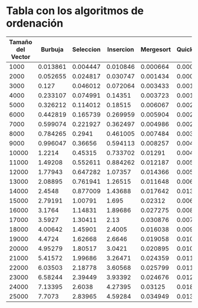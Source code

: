 # Tabla con los algoritmos de ordenación

| Tamaño del Vector | Burbuja | Seleccion | Insercion | Mergesort | Quicksort |
|-------------------|---------|-----------|-----------|-----------|-----------|
|1000|0.013861|0.004447|0.010846|0.000664|0.000344|
|2000|0.052655|0.024817|0.030747|0.001434|0.00074|
|3000|0.127|0.046012|0.072064|0.003433|0.001486|
|4000|0.233107|0.074991|0.14351|0.003723|0.001915|
|5000|0.326212|0.114012|0.18515|0.006067|0.002064|
|6000|0.442819|0.165739|0.269959|0.005904|0.002358|
|7000|0.599074|0.221927|0.362497|0.004986|0.002854|
|8000|0.784265|0.2941|0.461005|0.007484|0.003958|
|9000|0.996047|0.36656|0.594113|0.008257|0.004578|
|10000|1.2214|0.45315|0.733702|0.01291|0.004463|
|11000|1.49208|0.552611|0.884262|0.012187|0.005814|
|12000|1.77943|0.647282|1.07357|0.014366|0.005576|
|13000|2.08895|0.761941|1.26515|0.011648|0.006874|
|14000|2.4548|0.877009|1.43688|0.017642|0.013039|
|15000|2.79191|1.00791|1.695|0.02312|0.006576|
|16000|3.1764|1.14831|1.89686|0.027275|0.0084|
|17000|3.5927|1.30411|2.13|0.030876|0.007627|
|18000|4.00642|1.45901|2.4005|0.016038|0.009779|
|19000|4.4724|1.62668|2.6646|0.019058|0.010265|
|20000|4.95279|1.80517|3.0421|0.020895|0.010788|
|21000|5.41572|1.99686|3.26471|0.024359|0.011714|
|22000|6.03503|2.18778|3.60568|0.025799|0.011187|
|23000|6.58244|2.39449|3.93392|0.024676|0.01294|
|24000|7.13395|2.6038|4.27395|0.03125|0.018049|
|25000|7.7073|2.83965|4.59284|0.034949|0.013528|
